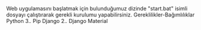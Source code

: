 

Web uygulamasını başlatmak için bulunduğumuz dizinde "start.bat"
isimli dosyayı çalıştırarak gerekli kurulumu yapabilirsiniz.
Gereklilikler-Bağımlılıklar
Python 3.*.*
Pip
Django 2.*.*
Django Material

<!-- Berkay Bindebir -->
